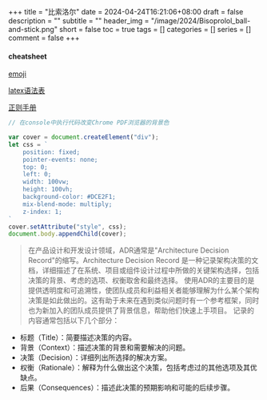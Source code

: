 +++
title = "比索洛尔"
date = 2024-04-24T16:21:06+08:00
draft = false
description = ""
subtitle = ""
header_img = "/image/2024/Bisoprolol_ball-and-stick.png"
short = false
toc = true
tags = []
categories = []
series = []
comment = false
+++


#### cheatsheet

[emoji](https://gohugo.io/quick-reference/emojis/)

[latex语法表](https://www.cmor-faculty.rice.edu/~heinken/latex/symbols.pdf)

[正则手册](https://tool.oschina.net/uploads/apidocs/jquery/regexp.html)


```javascript
// 在console中执行代码改变Chrome PDF浏览器的背景色

var cover = document.createElement("div");
let css = `
    position: fixed;
    pointer-events: none;
    top: 0;
    left: 0;
    width: 100vw;
    height: 100vh;
    background-color: #DCE2F1;
    mix-blend-mode: multiply;
    z-index: 1;
`
cover.setAttribute("style", css);
document.body.appendChild(cover);
```

> 在产品设计和开发设计领域，ADR通常是"Architecture Decision Record"的缩写。Architecture Decision Record 是一种记录架构决策的文档，详细描述了在系统、项目或组件设计过程中所做的关键架构选择，包括决策的背景、考虑的选项、权衡取舍和最终选择。
> 使用ADR的主要目的是提供透明度和可追溯性，使团队成员和利益相关者能够理解为什么某个架构决策是如此做出的。这有助于未来在遇到类似问题时有一个参考框架，同时也为新加入的团队成员提供了背景信息，帮助他们快速上手项目。
> 记录的内容通常包括以下几个部分：
- 标题（Title）：简要描述决策的内容。
- 背景（Context）：描述决策的背景和需要解决的问题。
- 决策（Decision）：详细列出所选择的解决方案。
- 权衡（Rationale）：解释为什么做出这个决策，包括考虑过的其他选项及其优缺点。
- 后果（Consequences）：描述此决策的预期影响和可能的后续步骤。

